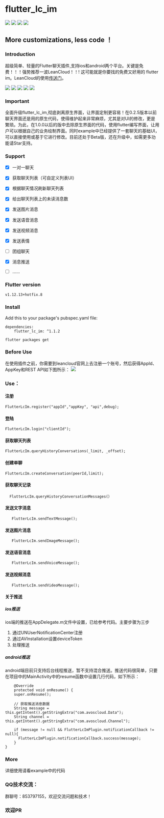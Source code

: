 # flutter_lc_im
![](https://img.shields.io/badge/build-passing-brightgreen)
![](https://img.shields.io/badge/version-1.1.2-orange)
![](https://img.shields.io/badge/platform-flutter-lightgrey)
![](https://img.shields.io/badge/license-MIT-blue)

## More customizations, less code ！

### Introduction
超级简单、轻量的Flutter聊天插件,支持ios和android两个平台。关键是免费！！！强势推荐一波LeanCloud！！! 这可能就是你要找的免费又好用的 flutter im。LeanCloud的使用[传送门](https://leancloud.cn/)。

![](index.jpeg)
![](list.jpeg)
![](chat1.jpeg)
![](chat2.jpeg)
![](chat3.jpeg)

### Important
全面升级flutter_lc_im,彻底剥离原生界面，让界面定制更容易！在0.2.5版本以前聊天界面还是用的原生代码，使得维护起来非常麻烦，尤其是对UI的修改，更是繁琐。为此，在1.0.0以后的版中去除原生界面的代码，使用flutter编写界面，让用户可以根据自己的业务绘制界面。同时example中已经提供了一套聊天的基础UI，可以直接使用或基于它进行修改。目前还处于Beta版，还在升级中，如需更多功能请Star支持。

### Support
 
- [x] 一对一聊天 
- [x] 获取聊天列表（可自定义列表UI）
- [x] 根据聊天情况刷新聊天列表 
- [x] 给出聊天列表上的未读消息数 
- [x] 发送图片消息
- [x] 发送语音消息
- [x] 发送视频消息
- [x] 发送表情
- [ ] 团组聊天
- [x] 消息推送

- [ ] ...... 

### Flutter version
	v1.12.13+hotfix.8

### Install
Add this to your package's pubspec.yaml file:

	dependencies:
		flutter_lc_im: ^1.1.2
		  
	flutter packages get

### Before Use
在使用插件之前，你需要到leancloud官网上去注册一个账号，然后获得AppId、AppKey和REST API如下图所示：
![](register.png)

### Use：

#### 注册
    FlutterLcIm.register("appId","appKey", "api",debug);
#### 登陆
    FlutterLcIm.login("clientId");
#### 获取聊天列表
    FlutterLcIm.queryHistoryConversations(_limit, _offset);  
#### 创建单聊
    FlutterLcIm.createConversation(peerId,limit);
#### 获取聊天记录
      FlutterLcIm.queryHistoryConversationMessages(）
#### 发送文字消息
       FlutterLcIm.sendTextMessage();   
#### 发送图片消息
       FlutterLcIm.sendImageMessage(); 
#### 发送语音消息
       FlutterLcIm.sendVoiceMessage(); 
#### 发送视频消息
       FlutterLcIm.sendVideoMessage(); 
#### 关于推送
##### ios推送
ios端的推送在AppDelegate.m文件中设置，已给参考代码。主要步骤为三步

1.  通过UNUserNotificationCenter注册
1.  通过AVInstallation设置deviceToken
1. 处理推送

##### android推送
android端目前只支持后台线程推送，暂不支持混合推送。推送代码很简单，只要在项目中的MainActivity中的resume函数中设置几行代码，如下所示：

 
	    @Override
	    protected void onResume() {
	    super.onResume();
	
	    // 获取推送消息数据
	    String message = this.getIntent().getStringExtra("com.avoscloud.Data");
	    String channel = this.getIntent().getStringExtra("com.avoscloud.Channel");
	
	    if (message != null && FlutterLcImPlugin.notificationCallback != null){
	      FlutterLcImPlugin.notificationCallback.success(message);
	    }
    }
   
### More
详细使用请看example中的代码
    
### QQ技术交流：
群聊号：853797155，欢迎交流问题和技术！

### 欢迎PR